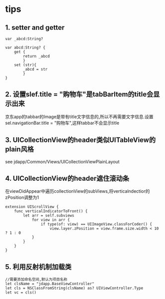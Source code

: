 #  tips
## 1. setter and getter

```
var _abcd:String?

var abcd:String? {
    get {
        return _abcd
        }
    set (str){
        _abcd = str
        }
}
```
## 2. 设置slef.title = "购物车"是tabBarItem的title会显示出来
京东app的tabbar的Image是带有title文字信息的,所以不再需要文字信息.设置sel.navigationBar.title = "购物车",这样tabbar不会显示title

## 3. UICollectionView的header类似UITableView的plain风格
see jdapp/Common/Views/UICollectionViewPlainLayout

## 4. UICollectionView的header遮住滚动条
在viewDidAppear中遍历collectionView的subViews,将verticalndectior的zPosition调整为1

```
extension UIScrollView {
    func verticalIndicatorToFront() {
        let arr = self.subviews
            for view in arr {
                if type(of: view) == UIImageView.classForCoder() {
                    view.layer.zPosition = view.frame.size.width < 10 ? 1 : 0
            }
        }
    }
}
```
## 5. 利用反射机制加载类
```
//需要添加命名空间,默认为项目名称
let clsName = "jdapp.BaseViewController"
let cls = NSClassFromString(clsName) as? UIViewController.Type
let vc = cls()
```

